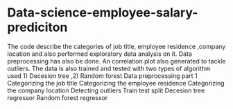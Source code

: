 # Data-science-employee-salary-prediciton
 The code describe the categories of job title, employee residence ,company location and also performed exploratory data analysis on it. Data preprocessing has also be done. An correlation plot also generated to tackle outliers. The data is also trained and tested with two types of algorithm used  1) Decesion tree  ,2) Random forest 
Data preprocessing part 1
Categorizing the job title
Categorizing the employee residence
Categorizing the company location
Detecting outliers
Train test split
Decesion tree regressor 
Random forest regressor
